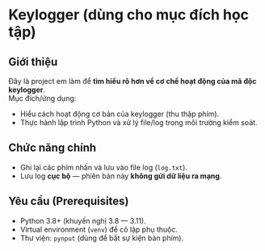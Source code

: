 # Keylogger (**dùng cho mục đích học tập**)

## Giới thiệu
Đây là project em làm để **tìm hiểu rõ hơn về cơ chế hoạt động của mã độc keylogger**.  
Mục đích/ứng dụng:
- Hiểu cách hoạt động cơ bản của keylogger (thu thập phím).
- Thực hành lập trình Python và xử lý file/log trong môi trường kiểm soát.

## Chức năng chính
- Ghi lại các phím nhấn và lưu vào file log (`log.txt`).
- Lưu log **cục bộ** — phiên bản này **không gửi dữ liệu ra mạng**.

## Yêu cầu (Prerequisites)
- Python 3.8+ (khuyến nghị 3.8 — 3.11).  
- Virtual environment (`venv`) để cô lập phụ thuộc.  
- Thư viện: `pynput` (dùng để bắt sự kiện bàn phím).
